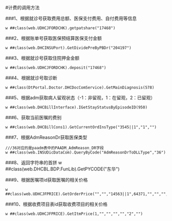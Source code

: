 #计费的调用方法

###1、根据就诊号获取费用总额、医保支付费用、自付费用等信息

	w ##class(web.UDHCJFORDCHK).getpatshare("17468")


###2、根据账单号获取医保预结算医保支付金额

	w ##class(web.DHCINSUPort).GetDividePreByPBDr("204197")

###3、根据就诊号获取住院押金金额

	w ##class(web.UDHCJFORDCHK).deposit("17468")

###4、根据就诊号取诊断

	w ##class(DtPortal.Doctor.DHCDocComService).GetMainDiagnosis(578)


###5、根据adm获取病人留观状态（-1：非留观，1：在留观，2：已留观）

	w ##class(web.DHCBillInterface).IGetStayStatusByEpisodeID(950)


###6、获取当前医嘱的费别

	w ##class(web.DHCBillCons1).GetCurrentOrdInsType("3545||1","1","")


###7、根据AdmReasonDr获取医保类型

	///36对应的是paadm表中的PAADM_AdmReason_DR字段
	w ##class(web.INSUDicDataCom).QueryByCode("AdmReasonDrToDLLType","36")


###8、返回字符串的首拼
	w ##class(web.DHCBL.BDP.FunLib).GetPYCODE("东华")


###9、根据医嘱项id获取医嘱的相关价格

	w ##class(web.UDHCJFPRICE).GetOrderPrice("","","14563||1",64371,"","","","",2,"")


###10、根据收费项目表id获取收费项目的相关价格

	w ##class(web.UDHCJFPRICE).GetItmPrice(1,"","","","","2","")